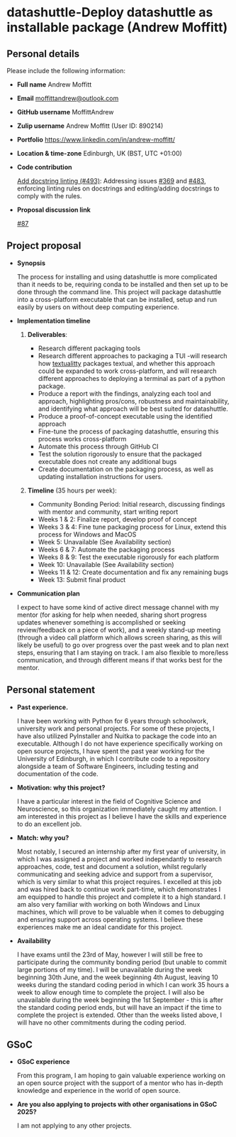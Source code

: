 # datashuttle-Deploy datashuttle as installable package (Andrew Moffitt)

## Personal details
Please include the following information:
- **Full name** Andrew Moffitt
- **Email** moffittandrew@outlook.com
- **GitHub username** MoffittAndrew
- **Zulip username** Andrew Moffitt (User ID: 890214)
- **Portfolio** https://www.linkedin.com/in/andrew-moffitt/
- **Location & time-zone** Edinburgh, UK (BST, UTC +01:00)
- **Code contribution**

    [Add docstring linting (#493)](https://github.com/neuroinformatics-unit/datashuttle/pull/493): Addressing issues [#369](https://github.com/neuroinformatics-unit/datashuttle/issues/369) and [#483](https://github.com/neuroinformatics-unit/datashuttle/issues/483), enforcing linting rules on docstrings and editing/adding docstrings to comply with the rules.

- **Proposal discussion link**

    [#87](https://github.com/neuroinformatics-unit/gsoc/pull/87)

## Project proposal

- **Synopsis**

    The process for installing and using datashuttle is more complicated than it needs to be, requiring conda to be installed and then set up to be done through the command line. This project will package datashuttle into a cross-platform executable that can be installed, setup and run easily by users on without deep computing experience.

- **Implementation timeline**

    1. **Deliverables**:
        - Research different packaging tools
        - Research different approaches to packaging a TUI -will research how [textualitty](https://github.com/lllama/textualitty/tree/main/src/textualitty) packages textual, and whether this approach could be expanded to work cross-platform, and will research different approaches to deploying a terminal as part of a python package.
        - Produce a report with the findings, analyzing each tool and approach, highlighting pros/cons, robustness and maintainability, and identifying what approach will be best suited for datashuttle.
        - Produce a proof-of-concept executable using the identified approach
        - Fine-tune the process of packaging datashuttle, ensuring this process works cross-platform
        - Automate this process through GitHub CI
        - Test the solution rigorously to ensure that the packaged executable does not create any additional bugs
        - Create documentation on the packaging process, as well as updating installation instructions for users.

    2. **Timeline** (35 hours per week):
        - Community Bonding Period: Initial research, discussing findings with mentor and community, start writing report
        - Weeks 1 & 2: Finalize report, develop proof of concept
        - Weeks 3 & 4: Fine tune packaging process for Linux, extend this process for Windows and MacOS
        - Week 5: Unavailable (See Availability section)
        - Weeks 6 & 7: Automate the packaging process
        - Weeks 8 & 9: Test the executable rigorously for each platform
        - Week 10: Unavailable (See Availability section)
        - Weeks 11 & 12: Create documentation and fix any remaining bugs
        - Week 13: Submit final product

- **Communication plan**

    I expect to have some kind of active direct message channel with my mentor (for asking for help when needed, sharing short progress updates whenever something is accomplished or seeking review/feedback on a piece of work), and a weekly stand-up meeting (through a video call platform which allows screen sharing, as this will likely be useful) to go over progress over the past week and to plan next steps, ensuring that I am staying on track. I am also flexible to more/less communication, and through different means if that works best for the mentor.

## Personal statement

- **Past experience.** 

    I have been working with Python for 6 years through schoolwork, university work and personal projects. For some of these projects, I have also utilized PyInstaller and Nuitka to package the code into an executable. Although I do not have experience specifically working on open source projects, I have spent the past year working for the University of Edinburgh, in which I contribute code to a repository alongside a team of Software Engineers, including testing and documentation of the code.

- **Motivation: why this project?**

    I have a particular interest in the field of Cognitive Science and Neuroscience, so this organization immediately caught my attention. I am interested in this project as I believe I have the skills and experience to do an excellent job.

- **Match: why you?**

    Most notably, I secured an internship after my first year of university, in which I was assigned a project and worked independantly to research approaches, code, test and document a solution, whilst regularly communicating and seeking advice and support from a supervisor, which is very similar to what this project requires. I excelled at this job and was hired back to continue work part-time, which demonstrates I am equipped to handle this project and complete it to a high standard. I am also very familiar with working on both Windows and Linux machines, which will prove to be valuable when it comes to debugging and ensuring support across operating systems. I believe these experiences make me an ideal candidate for this project.

- **Availability**

    I have exams until the 23rd of May, however I will still be free to participate during the community bonding period (but unable to commit large portions of my time). I will be unavailable during the week beginning 30th June, and the week beginning 4th August, leaving 10 weeks during the standard coding period in which I can work 35 hours a week to allow enough time to complete the project. I will also be unavailable during the week beginning the 1st September - this is after the standard coding period ends, but will have an impact if the time to complete the project is extended. Other than the weeks listed above, I will have no other commitments during the coding period.

## GSoC

- **GSoC experience**

    From this program, I am hoping to gain valuable experience working on an open source project with the support of a mentor who has in-depth knowledge and experience in the world of open source.

- **Are you also applying to projects with other organisations in GSoC 2025?**

    I am not applying to any other projects.